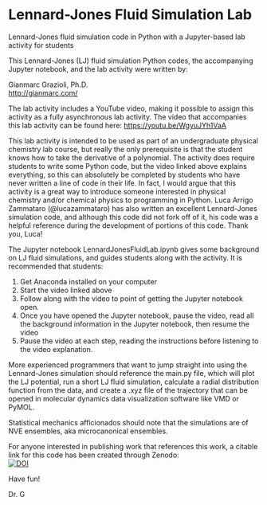 # Lennard-Jones Fluid Simulation Lab
Lennard-Jones fluid simulation code in Python with a Jupyter-based lab activity for students


This Lennard-Jones (LJ) fluid simulation Python codes, the accompanying Jupyter notebook, and the lab activity were written by: 

Gianmarc Grazioli, Ph.D. <br>
http://gianmarc.com/

The lab activity includes a YouTube video, making it possible to assign this activity as a fully asynchronous lab activity. The video that accompanies this lab activity can be found here:
https://youtu.be/WgyuJYh1VaA


This lab activity is intended to be used as part of an undergraduate physical chemistry lab course, but really the only prerequisite is that the student knows how to take the derivative of a polynomial. The activity does require students to write some Python code, but the video linked above explains everything, so this can absolutely be completed by students who have never written a line of code in their life. In fact, I would argue that this activity is a great way to introduce someone interested in physical chemistry and/or chemical physics to programming in Python. Luca Arrigo Zammataro (@lucazammataro) has also written an excellent Lennard-Jones simulation code, and although this code did not fork off of it, his code was a helpful reference during the development of portions of this code. Thank you, Luca! 

The Jupyter notebook LennardJonesFluidLab.ipynb gives some background on LJ fluid simulations, and guides students along with the activity. It is recommended that students:
1. Get Anaconda installed on your computer
2. Start the video linked above
3. Follow along with the video to point of getting the Jupyter notebook open.
4. Once you have opened the Jupyter notebook, pause the video, read all the background information in the Jupyter notebook, then resume the video
5. Pause the video at each step, reading the instructions before listening to the video explanation.

More experienced programmers that want to jump straight into using the Lennard-Jones simulation should reference the main.py file, which will plot the LJ potential, run a short LJ fluid simulation, calculate a radial distribution function from the data, and create a .xyz file of the trajectory that can be opened in molecular dynamics data visualization software like VMD or PyMOL.  

Statistical mechanics afficionados should note that the simulations are of NVE ensembles, aka microcanonical ensembles. 

For anyone interested in publishing work that references this work, a citable link for this code has been created through Zenodo:  
[![DOI](https://zenodo.org/badge/450248874.svg)](https://zenodo.org/badge/latestdoi/450248874)

Have fun! 

Dr. G




